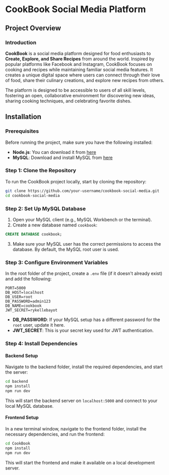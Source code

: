 # CookBook Social Media Platform

## Project Overview

### Introduction

**CookBook** is a social media platform designed for food enthusiasts to **Create, Explore, and Share Recipes** from around the world. Inspired by popular platforms like Facebook and Instagram, CookBook focuses on cooking and recipes while maintaining familiar social media features. It creates a unique digital space where users can connect through their love of food, share their culinary creations, and explore new recipes from others.

The platform is designed to be accessible to users of all skill levels, fostering an open, collaborative environment for discovering new ideas, sharing cooking techniques, and celebrating favorite dishes.

## Installation

### Prerequisites

Before running the project, make sure you have the following installed:

- **Node.js**: You can download it from [here](https://nodejs.org/)
- **MySQL**: Download and install MySQL from [here](https://dev.mysql.com/downloads/installer/)

### Step 1: Clone the Repository

To run the CookBook project locally, start by cloning the repository:

```bash
git clone https://github.com/your-username/cookbook-social-media.git
cd cookbook-social-media
```

### Step 2: Set Up MySQL Database

1. Open your MySQL client (e.g., MySQL Workbench or the terminal).
2. Create a new database named `cookbook`:

```sql
CREATE DATABASE cookbook;
```

3. Make sure your MySQL user has the correct permissions to access the database. By default, the MySQL root user is used.

### Step 3: Configure Environment Variables

In the root folder of the project, create a `.env` file (if it doesn't already exist) and add the following:

```plaintext
PORT=5000
DB_HOST=localhost
DB_USER=root
DB_PASSWORD=admin123
DB_NAME=cookbook
JWT_SECRET=rykellebayot
```

- **DB_PASSWORD**: If your MySQL setup has a different password for the `root` user, update it here.
- **JWT_SECRET**: This is your secret key used for JWT authentication.

### Step 4: Install Dependencies

#### Backend Setup

Navigate to the backend folder, install the required dependencies, and start the server:

```bash
cd backend
npm install
npm run dev
```

This will start the backend server on `localhost:5000` and connect to your local MySQL database.

#### Frontend Setup

In a new terminal window, navigate to the frontend folder, install the necessary dependencies, and run the frontend:

```bash
cd CookBook
npm install
npm run dev
```

This will start the frontend and make it available on a local development server.

